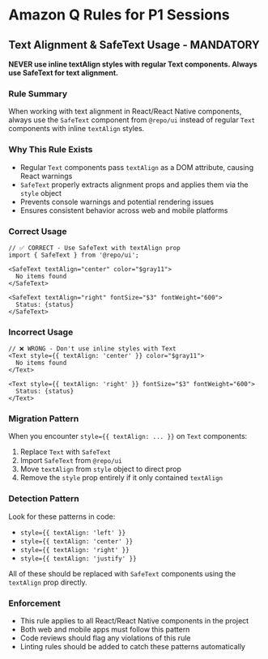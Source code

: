 # Amazon Q Rules for P1 Sessions

## Text Alignment & SafeText Usage - MANDATORY

**NEVER use inline textAlign styles with regular Text components. Always use SafeText for text alignment.**

### Rule Summary
When working with text alignment in React/React Native components, always use the `SafeText` component from `@repo/ui` instead of regular `Text` components with inline `textAlign` styles.

### Why This Rule Exists
- Regular `Text` components pass `textAlign` as a DOM attribute, causing React warnings
- `SafeText` properly extracts alignment props and applies them via the `style` object
- Prevents console warnings and potential rendering issues
- Ensures consistent behavior across web and mobile platforms

### Correct Usage
```tsx
// ✅ CORRECT - Use SafeText with textAlign prop
import { SafeText } from '@repo/ui';

<SafeText textAlign="center" color="$gray11">
  No items found
</SafeText>

<SafeText textAlign="right" fontSize="$3" fontWeight="600">
  Status: {status}
</SafeText>
```

### Incorrect Usage
```tsx
// ❌ WRONG - Don't use inline styles with Text
<Text style={{ textAlign: 'center' }} color="$gray11">
  No items found
</Text>

<Text style={{ textAlign: 'right' }} fontSize="$3" fontWeight="600">
  Status: {status}
</Text>
```

### Migration Pattern
When you encounter `style={{ textAlign: ... }}` on `Text` components:
1. Replace `Text` with `SafeText`
2. Import `SafeText` from `@repo/ui`
3. Move `textAlign` from `style` object to direct prop
4. Remove the `style` prop entirely if it only contained `textAlign`

### Detection Pattern
Look for these patterns in code:
- `style={{ textAlign: 'left' }}`
- `style={{ textAlign: 'center' }}`
- `style={{ textAlign: 'right' }}`
- `style={{ textAlign: 'justify' }}`

All of these should be replaced with `SafeText` components using the `textAlign` prop directly.

### Enforcement
- This rule applies to all React/React Native components in the project
- Both web and mobile apps must follow this pattern
- Code reviews should flag any violations of this rule
- Linting rules should be added to catch these patterns automatically
